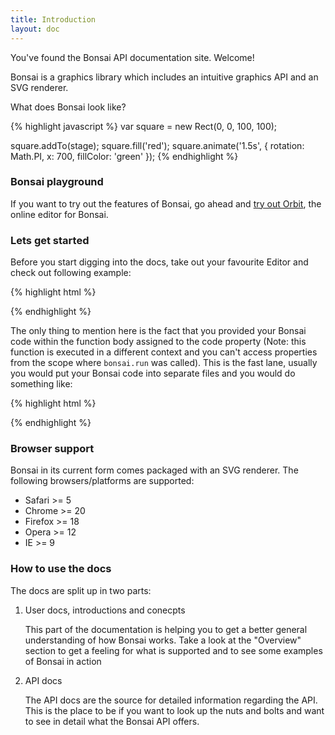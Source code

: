 ```yaml
---
title: Introduction
layout: doc
---
```


You've found the Bonsai API documentation site. Welcome!

Bonsai is a graphics library which includes an intuitive graphics API and an SVG renderer.

What does Bonsai look like?

<!--runnable:{height:200}-->
{% highlight javascript %}
var square = new Rect(0, 0, 100, 100);

square.addTo(stage);
square.fill('red');
square.animate('1.5s', {
  rotation: Math.PI,
  x: 700,
  fillColor: 'green'
});
{% endhighlight %}

### Bonsai playground

If you want to try out the features of Bonsai, go ahead and [try out Orbit](http://orbit.bonsaijs.org/ "Orbit"), the online editor for Bonsai.

### Lets get started

Before you start digging into the docs, take out your favourite Editor and check out following example:

{% highlight html %}
<script src="http://cdnjs.cloudflare.com/ajax/libs/bonsai/0.4/bonsai.min.js"></script>
<div id="movie"></div>
<script>
  bonsai.run(document.getElementById('movie'), {
    code: function() {
      new Rect(10, 10, 100, 100)
        .addTo(stage)
        .attr('fillColor', 'green');
    },
    width: 500,
    height: 400
  });
</script>
{% endhighlight %}

The only thing to mention here is the fact that you provided your Bonsai code within the function body
assigned to the code property (Note: this function is executed in a different context and you can't access
properties from the scope where `bonsai.run` was called). This is the fast lane, usually you would put
your Bonsai code into separate files and you would do something like:

{% highlight html %}
<script src="http://cdnjs.cloudflare.com/ajax/libs/bonsai/0.4/bonsai.min.js"></script>
<div id="movie"></div>
<script>
  bonsai.run(document.getElementById('movie'), {
    url: 'movie.js',
    width: 500,
    height: 400
  });
</script>
{% endhighlight %}

### Browser support

Bonsai in its current form comes packaged with an SVG renderer. The following browsers/platforms are supported:

 * Safari >= 5
 * Chrome >= 20
 * Firefox >= 18
 * Opera >= 12
 * IE >= 9

### How to use the docs

The docs are split up in two parts:

1. User docs, introductions and conecpts

    This part of the documentation is helping you to get a better general
    understanding of how Bonsai works. Take a look at the "Overview" section
    to get a feeling for what is supported and to see some examples of Bonsai
    in action

2. API docs

    The API docs are the source for detailed information regarding the API.
    This is the place to be if you want to look up the nuts and bolts and
    want to see in detail what the Bonsai API offers.
